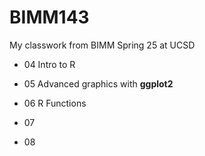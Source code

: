 # BIMM143
My classwork from BIMM Spring 25 at UCSD

- 04 Intro to R


- 05 Advanced graphics with **ggplot2**


- 06 R Functions

- 07

- 08 